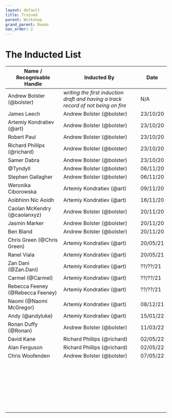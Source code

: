 ```yaml
---
layout: default
title: Trained
parent: Workshop
grand_parent: Rooms
nav_order: 2
---
```


# The Inducted List

| Name / Recognisable Handle       | Inducted By                                                  | Date     |
| -------------------------------- | ------------------------------------------------------------ | -------- |
| Andrew Bolster (@bolster)        | _writing the first induction draft and having a track record of not being on fire_ | N/A      |
| James Leech                      | Andrew Bolster (@bolster)                                    | 23/10/20 |
| Artemiy Kondratiev (@art)        | Andrew Bolster (@bolster)                                    | 23/10/20 |
| Robert Paul                      | Andrew Bolster (@bolster)                                    | 23/10/20 |
| Richard Phillips (@richard)      | Andrew Bolster (@bolster)                                    | 23/10/20 |
| Samer Dabra                      | Andrew Bolster (@bolster)                                    | 23/10/20 |
| @Tyndyll                         | Andrew Bolster (@bolster)                                    | 06/11/20 |
| Stephen Gallagher                | Andrew Bolster (@bolster)                                    | 06/11/20 |
| Weronika Ciborowska              | Artemiy Kondratiev (@art)                                    | 09/11/20 |
| Aoibhinn Nic Aoidh               | Artemiy Kondratiev (@art)                                    | 16/11/20 |
| Caolan McKendry (@caolanxyz)     | Andrew Bolster (@bolster)                                    | 20/11/20 |
| Jasmin Marker                    | Andrew Bolster (@bolster)                                    | 20/11/20 |
| Ben Bland                        | Andrew Bolster (@bolster)                                    | 20/11/20 |
| Chris Green (@Chris Green)       | Artemiy Kondratiev (@art)                                    | 20/05/21 |
| Ranel Viala                      | Artemiy Kondratiev (@art)                                    | 20/05/21 |
| Zan Dani (@Zan.Dani)             | Artemiy Kondratiev (@art)                                    | ??/??/21 |
| Carmel (@Carmel)                 | Artemiy Kondratiev (@art)                                    | ??/??/21 |
| Rebecca Feeney (@Rebecca Feeney) | Artemiy Kondratiev (@art)                                    | ??/??/21 |
| Naomi (@Naomi McGregor)          | Artemiy Kondratiev (@art)                                    | 08/12/21 |
| Andy (@andyluke)                 | Artemiy Kondratiev (@art)                                    | 15/01/22 |
| Ronan Duffy (@Ronan)             | Andrew Bolster (@bolster)                                    | 11/03/22 |
| David Kane                       | Richard Phillips (@richard)                                  | 02/05/22 |
| Alan Ferguson                    | Richard Phillips (@richard)                                  | 02/05/22 |
| Chris Woofenden                  | Andrew Bolster (@bolster)                                    | 07/05/22 |
|                                  |                                                              |          |
|                                  |                                                              |          |
|                                  |                                                              |          |
|                                  |                                                              |          |
|                                  |                                                              |          |
|                                  |                                                              |          |
|                                  |                                                              |          |
|                                  |                                                              |          |
|                                  |                                                              |          |
|                                  |                                                              |          |
|                                  |                                                              |          |
|                                  |                                                              |          |
|                                  |                                                              |          |
|                                  |                                                              |          |
|                                  |                                                              |          |
|                                  |                                                              |          |
|                                  |                                                              |          |
|                                  |                                                              |          |
|                                  |                                                              |          |
|                                  |                                                              |          |
|                                  |                                                              |          |
|                                  |                                                              |          |
|                                  |                                                              |          |
|                                  |                                                              |          |
|                                  |                                                              |          |
|                                  |                                                              |          |
|                                  |                                                              |          |
 
 
